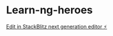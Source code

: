 # Learn-ng-heroes

[Edit in StackBlitz next generation editor ⚡️](https://stackblitz.com/~/github.com/C00P3R14/Learn-ng-heroes)